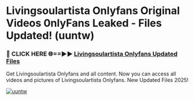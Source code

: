 # Livingsoulartista Onlyfans Original Videos 0nlyFans Leaked - Files Updated! (uuntw)

<h3>🔴 CLICK HERE 🌐==►► <a href="https://tinyurl.com/ehrbuxhb" rel="nofollow">Livingsoulartista Onlyfans Updated Files</a></h3>

Get Livingsoulartista Onlyfans and all content. Now you can access all videos and pictures of Livingsoulartista Onlyfans. New Updated Files 2025!

[![uuntw](https://i.imgur.com/lVYEuWS.gif)](https://tinyurl.com/ehrbuxhb)
